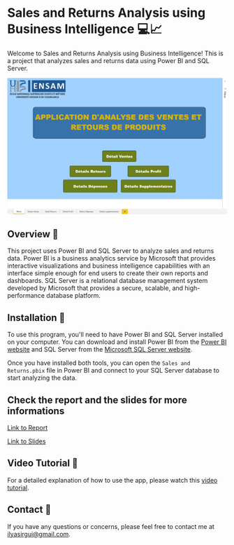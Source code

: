 # Sales and Returns Analysis using Business Intelligence 💻📈

Welcome to Sales and Returns Analysis using Business Intelligence! This is a project that analyzes sales and returns data using Power BI and SQL Server.


![Screenshot](home.png)


## Overview 📝

This project uses Power BI and SQL Server to analyze sales and returns data. Power BI is a business analytics service by Microsoft that provides interactive visualizations and business intelligence capabilities with an interface simple enough for end users to create their own reports and dashboards. SQL Server is a relational database management system developed by Microsoft that provides a secure, scalable, and high-performance database platform.

## Installation 🚀

To use this program, you'll need to have Power BI and SQL Server installed on your computer. You can download and install Power BI from the [Power BI website](https://powerbi.microsoft.com/en-us/downloads/) and SQL Server from the [Microsoft SQL Server website](https://www.microsoft.com/en-us/sql-server/sql-server-downloads).

Once you have installed both tools, you can open the `Sales and Returns.pbix` file in Power BI and connect to your SQL Server database to start analyzing the data.

## Check the report and the slides for more informations 
[Link to Report](https://github.com/Daeels/Sales_and_Returns_Analysis_using_Buisiness_Intelligence/blob/main/Report%20%26%20Slides/Rapport%20Projet%20BI.pdf)


[Link to Slides](https://github.com/Daeels/Sales_and_Returns_Analysis_using_Buisiness_Intelligence/blob/main/Report%20%26%20Slides/Pr%C3%A9sentation%20Projet%20BI.pptx)

## Video Tutorial 🎥
For a detailed explanation of how to use the app, please watch this [video tutorial](https://drive.google.com/file/d/1HxCIQMCx2xch8oNtqJK40tNU8OvtgX9I/view?usp=sharing).

## Contact 📧
If you have any questions or concerns, please feel free to contact me at [ilyasirgui@gmail.com](mailto:ilyasirgui@gmail.com).
